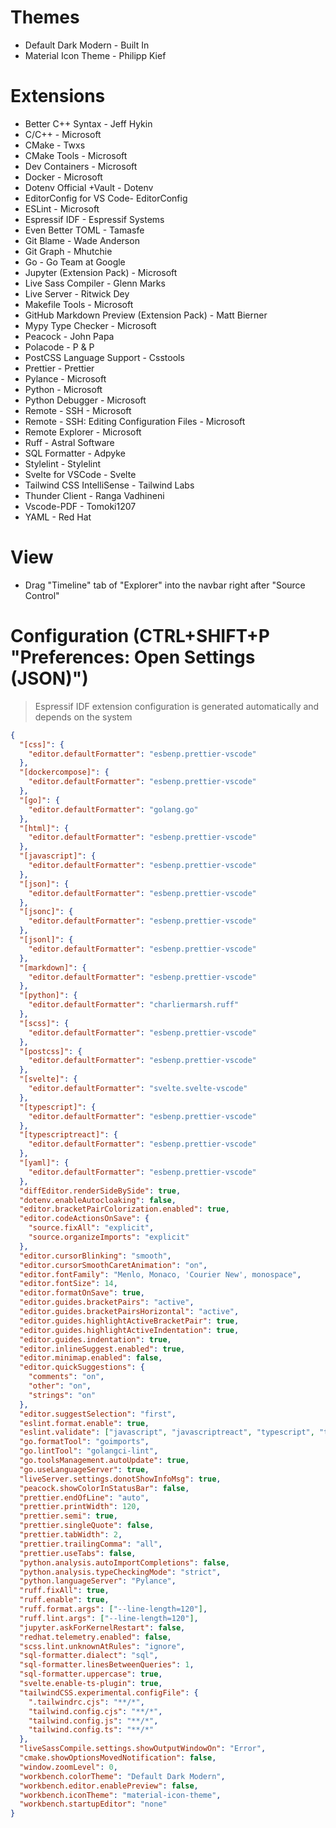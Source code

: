 # Themes

- Default Dark Modern - Built In
- Material Icon Theme - Philipp Kief

# Extensions

- Better C++ Syntax - Jeff Hykin
- C/C++ - Microsoft
- CMake - Twxs
- CMake Tools - Microsoft
- Dev Containers - Microsoft
- Docker - Microsoft
- Dotenv Official +Vault - Dotenv
- EditorConfig for VS Code- EditorConfig
- ESLint - Microsoft
- Espressif IDF - Espressif Systems
- Even Better TOML - Tamasfe
- Git Blame - Wade Anderson
- Git Graph - Mhutchie
- Go - Go Team at Google
- Jupyter (Extension Pack) - Microsoft
- Live Sass Compiler - Glenn Marks
- Live Server - Ritwick Dey
- Makefile Tools - Microsoft
- GitHub Markdown Preview (Extension Pack) - Matt Bierner
- Mypy Type Checker - Microsoft
- Peacock - John Papa
- Polacode - P & P
- PostCSS Language Support - Csstools
- Prettier - Prettier
- Pylance - Microsoft
- Python - Microsoft
- Python Debugger - Microsoft
- Remote - SSH - Microsoft
- Remote - SSH: Editing Configuration Files - Microsoft
- Remote Explorer - Microsoft
- Ruff - Astral Software
- SQL Formatter - Adpyke
- Stylelint - Stylelint
- Svelte for VSCode - Svelte
- Tailwind CSS IntelliSense - Tailwind Labs
- Thunder Client - Ranga Vadhineni
- Vscode-PDF - Tomoki1207
- YAML - Red Hat

# View

- Drag "Timeline" tab of "Explorer" into the navbar right after "Source Control"

# Configuration (CTRL+SHIFT+P "Preferences: Open Settings (JSON)")

> Espressif IDF extension configuration is generated automatically and depends on the system

```json
{
  "[css]": {
    "editor.defaultFormatter": "esbenp.prettier-vscode"
  },
  "[dockercompose]": {
    "editor.defaultFormatter": "esbenp.prettier-vscode"
  },
  "[go]": {
    "editor.defaultFormatter": "golang.go"
  },
  "[html]": {
    "editor.defaultFormatter": "esbenp.prettier-vscode"
  },
  "[javascript]": {
    "editor.defaultFormatter": "esbenp.prettier-vscode"
  },
  "[json]": {
    "editor.defaultFormatter": "esbenp.prettier-vscode"
  },
  "[jsonc]": {
    "editor.defaultFormatter": "esbenp.prettier-vscode"
  },
  "[jsonl]": {
    "editor.defaultFormatter": "esbenp.prettier-vscode"
  },
  "[markdown]": {
    "editor.defaultFormatter": "esbenp.prettier-vscode"
  },
  "[python]": {
    "editor.defaultFormatter": "charliermarsh.ruff"
  },
  "[scss]": {
    "editor.defaultFormatter": "esbenp.prettier-vscode"
  },
  "[postcss]": {
    "editor.defaultFormatter": "esbenp.prettier-vscode"
  },
  "[svelte]": {
    "editor.defaultFormatter": "svelte.svelte-vscode"
  },
  "[typescript]": {
    "editor.defaultFormatter": "esbenp.prettier-vscode"
  },
  "[typescriptreact]": {
    "editor.defaultFormatter": "esbenp.prettier-vscode"
  },
  "[yaml]": {
    "editor.defaultFormatter": "esbenp.prettier-vscode"
  },
  "diffEditor.renderSideBySide": true,
  "dotenv.enableAutocloaking": false,
  "editor.bracketPairColorization.enabled": true,
  "editor.codeActionsOnSave": {
    "source.fixAll": "explicit",
    "source.organizeImports": "explicit"
  },
  "editor.cursorBlinking": "smooth",
  "editor.cursorSmoothCaretAnimation": "on",
  "editor.fontFamily": "Menlo, Monaco, 'Courier New', monospace",
  "editor.fontSize": 14,
  "editor.formatOnSave": true,
  "editor.guides.bracketPairs": "active",
  "editor.guides.bracketPairsHorizontal": "active",
  "editor.guides.highlightActiveBracketPair": true,
  "editor.guides.highlightActiveIndentation": true,
  "editor.guides.indentation": true,
  "editor.inlineSuggest.enabled": true,
  "editor.minimap.enabled": false,
  "editor.quickSuggestions": {
    "comments": "on",
    "other": "on",
    "strings": "on"
  },
  "editor.suggestSelection": "first",
  "eslint.format.enable": true,
  "eslint.validate": ["javascript", "javascriptreact", "typescript", "typescriptreact", "html", "vue", "svelte"],
  "go.formatTool": "goimports",
  "go.lintTool": "golangci-lint",
  "go.toolsManagement.autoUpdate": true,
  "go.useLanguageServer": true,
  "liveServer.settings.donotShowInfoMsg": true,
  "peacock.showColorInStatusBar": false,
  "prettier.endOfLine": "auto",
  "prettier.printWidth": 120,
  "prettier.semi": true,
  "prettier.singleQuote": false,
  "prettier.tabWidth": 2,
  "prettier.trailingComma": "all",
  "prettier.useTabs": false,
  "python.analysis.autoImportCompletions": false,
  "python.analysis.typeCheckingMode": "strict",
  "python.languageServer": "Pylance",
  "ruff.fixAll": true,
  "ruff.enable": true,
  "ruff.format.args": ["--line-length=120"],
  "ruff.lint.args": ["--line-length=120"],
  "jupyter.askForKernelRestart": false,
  "redhat.telemetry.enabled": false,
  "scss.lint.unknownAtRules": "ignore",
  "sql-formatter.dialect": "sql",
  "sql-formatter.linesBetweenQueries": 1,
  "sql-formatter.uppercase": true,
  "svelte.enable-ts-plugin": true,
  "tailwindCSS.experimental.configFile": {
    ".tailwindrc.cjs": "**/*",
    "tailwind.config.cjs": "**/*",
    "tailwind.config.js": "**/*",
    "tailwind.config.ts": "**/*"
  },
  "liveSassCompile.settings.showOutputWindowOn": "Error",
  "cmake.showOptionsMovedNotification": false,
  "window.zoomLevel": 0,
  "workbench.colorTheme": "Default Dark Modern",
  "workbench.editor.enablePreview": false,
  "workbench.iconTheme": "material-icon-theme",
  "workbench.startupEditor": "none"
}
```
